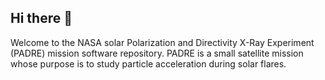 ## Hi there 👋

Welcome to the NASA solar Polarization and Directivity X-Ray Experiment (PADRE) mission software repository.
PADRE is a small satellite mission whose purpose is to study particle acceleration during solar flares.
